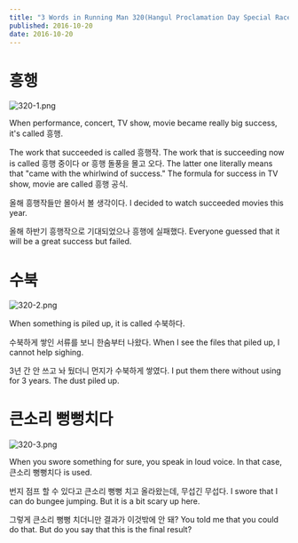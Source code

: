 ```yaml
---
title: "3 Words in Running Man 320(Hangul Proclamation Day Special Race)"
published: 2016-10-20
date: 2016-10-20
---
```

#  흥행

![320-1.png ](/images/320-1.png ) 

When performance, concert, TV show, movie became really big success, it's called 흥행.

The work that succeeded is called 흥행작. 
The work that is succeeding now is called 흥행 중이다 or 흥행 돌풍을 몰고 오다. The latter one literally means that "came with the whirlwind of success."
The formula for success in TV show, movie are called 흥행 공식. 

올해 흥행작들만 몰아서 볼 생각이다. 
I decided to watch succeeded movies this year. 

올해 하반기 흥행작으로 기대되었으나 흥행에 실패했다. 
Everyone guessed that it will be a great success but failed. 


#  수북

![320-2.png ](/images/320-2.png ) 

When something is piled up, it is called 수북하다. 

수북하게 쌓인 서류를 보니 한숨부터 나왔다. 
When I see the files that piled up, I cannot help sighing. 

3년 간 안 쓰고 놔 뒀더니 먼지가 수북하게 쌓였다. 
I put them there without using for 3 years. The dust piled up. 


#  큰소리 뻥뻥치다

![320-3.png ](/images/320-3.png )

When you swore something for sure, you speak in loud voice. In that case, 큰소리 뻥뻥치다 is used. 

번지 점프 할 수 있다고 큰소리 뻥뻥 치고 올라왔는데, 무섭긴 무섭다. 
I swore that I can do bungee jumping. But it is a bit scary up here. 

그렇게 큰소리 뻥뻥 치더니만 결과가 이것밖에 안 돼?
You told me that you could do that. But do you say that this is the final result?
